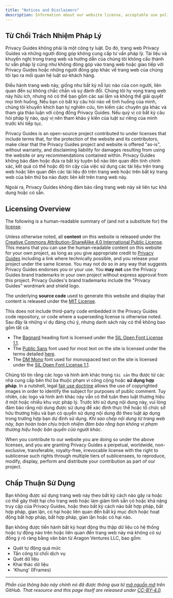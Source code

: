 ```yaml
---
title: "Notices and Disclaimers"
description: Information about our website license, acceptable use policy, and other important details.
---
```


## Từ Chối Trách Nhiệm Pháp Lý

Privacy Guides không phải là một công ty luật. Do đó, trang web Privacy Guides và những người đóng góp không cung cấp tư vấn pháp lý. Tài liệu và khuyến nghị trong trang web và hướng dẫn của chúng tôi không cấu thành tư vấn pháp lý cũng như không đóng góp vào trang web hoặc giao tiếp với Privacy Guides hoặc những người đóng góp khác về trang web của chúng tôi tạo ra mối quan hệ luật sư-khách hàng.

Điều hành trang web này, giống như bất kỳ nỗ lực nào của con người, liên quan đến sự không chắc chắn và sự đánh đổi. Chúng tôi hy vọng trang web này hữu ích, nhưng nó có thể bao gồm các sai lầm và không thể giải quyết mọi tình huống. Nếu bạn có bất kỳ câu hỏi nào về tình huống của mình, chúng tôi khuyến khích bạn tự nghiên cứu, tìm kiếm các chuyên gia khác và tham gia thảo luận với cộng đồng Privacy Guides. Nếu quý vị có bất kỳ câu hỏi pháp lý nào, quý vị nên tham khảo ý kiến của luật sư riêng của mình trước khi tiếp tục.

Privacy Guides is an open-source project contributed to under licenses that include terms that, for the protection of the website and its contributors, make clear that the Privacy Guides project and website is offered "as-is", without warranty, and disclaiming liability for damages resulting from using the website or any recommendations contained within. Privacy Guides không bảo đảm hoặc đưa ra bất kỳ tuyên bố nào liên quan đến tính chính xác, kết quả có thể hoặc độ tin cậy của việc sử dụng các tài liệu trên trang web hoặc liên quan đến các tài liệu đó trên trang web hoặc trên bất kỳ trang web của bên thứ ba nào được liên kết trên trang web này.

Ngoài ra, Privacy Guides không đảm bảo rằng trang web này sẽ liên tục khả dụng hoặc có sẵn.

## Licensing Overview

<div class="admonition danger" markdown>

The following is a human-readable summary of (and not a substitute for) the [license](https://github.com/privacyguides/privacyguides.org/blob/main/README.md#license).

</div>

Unless otherwise noted, all **content** on this website is released under the [Creative Commons Attribution-ShareAlike 4.0 International Public License](https://github.com/privacyguides/privacyguides.org/tree/main/LICENSE). This means that you can use the human-readable content on this website for your own project, as long as you give appropriate credit to [Privacy Guides](https://www.privacyguides.org) including a link where technically possible, and you release your project under the same license. You may not do so in any way that suggests Privacy Guides endorses you or your use. You **may not** use the Privacy Guides brand trademarks in your own project without express approval from this project. Privacy Guides's brand trademarks include the "Privacy Guides" wordmark and shield logo.

The underlying **source code** used to generate this website and display that content is released under the [MIT License](https://github.com/privacyguides/privacyguides.org/tree/main/LICENSE-CODE).

This does not include third-party code embedded in the Privacy Guides code repository, or code where a superseding license is otherwise noted. Sau đây là những ví dụ đáng chú ý, nhưng danh sách này có thể không bao gồm tất cả:

* The [Bagnard](https://github.com/privacyguides/brand/tree/67166ed8b641d8ac1837d0b75329e02ed4056704/fonts/Bagnard) heading font is licensed under the [SIL Open Font License 1.1](https://github.com/privacyguides/brand/blob/67166ed8b641d8ac1837d0b75329e02ed4056704/fonts/Bagnard/LICENSE.txt).
* The [Public Sans](https://github.com/privacyguides/brand/tree/67166ed8b641d8ac1837d0b75329e02ed4056704/fonts/Public%20Sans) font used for most text on the site is licensed under the terms detailed [here](https://github.com/privacyguides/brand/blob/67166ed8b641d8ac1837d0b75329e02ed4056704/fonts/Public%20Sans/LICENSE.txt).
* The [DM Mono](https://github.com/privacyguides/brand/tree/67166ed8b641d8ac1837d0b75329e02ed4056704/fonts/DM%20Mono) font used for monospaced text on the site is licensed under the [SIL Open Font License 1.1](https://github.com/privacyguides/brand/blob/67166ed8b641d8ac1837d0b75329e02ed4056704/fonts/DM%20Mono/LICENSE.txt).

Chúng tôi tin rằng các logo và hình ảnh khác trong `tài sản` thu được từ các nhà cung cấp bên thứ ba thuộc phạm vi công cộng hoặc **sử dụng hợp pháp**. In a nutshell, legal [fair use doctrine](https://copyright.gov/fair-use/more-info.html) allows the use of copyrighted images in order to identify the subject for purposes of public comment. Tuy nhiên, các logo và hình ảnh khác này vẫn có thể tuân theo luật thương hiệu ở một hoặc nhiều khu vực pháp lý. Trước khi sử dụng nội dung này, vui lòng đảm bảo rằng nội dung được sử dụng để xác định thực thể hoặc tổ chức sở hữu thương hiệu và bạn có quyền sử dụng nội dung đó theo luật áp dụng trong trường hợp bạn dự định sử dụng. *Khi sao chép nội dung từ trang web này, bạn hoàn toàn chịu trách nhiệm đảm bảo rằng bạn không vi phạm thương hiệu hoặc bản quyền của người khác.*

When you contribute to our website you are doing so under the above licenses, and you are granting Privacy Guides a perpetual, worldwide, non-exclusive, transferable, royalty-free, irrevocable license with the right to sublicense such rights through multiple tiers of sublicensees, to reproduce, modify, display, perform and distribute your contribution as part of our project.

## Chấp Thuận Sử Dụng

Bạn không được sử dụng trang web này theo bất kỳ cách nào gây ra hoặc có thể gây thiệt hại cho trang web hoặc làm giảm tính sẵn có hoặc khả năng truy cập của Privacy Guides, hoặc theo bất kỳ cách nào bất hợp pháp, bất hợp pháp, gian lận, có hại hoặc liên quan đến bất kỳ mục đích hoặc hoạt động bất hợp pháp, bất hợp pháp, gian lận hoặc có hại nào.

Bạn không được tiến hành bất kỳ hoạt động thu thập dữ liệu có hệ thống hoặc tự động nào trên hoặc liên quan đến trang web này mà không có sự đồng ý rõ ràng bằng văn bản từ Aragon Ventures LLC, bao gồm:

* Quét tự động quá mức
* Tấn công từ chối dịch vụ
* Quét dữ liệu
* Khai thác dữ liệu
* 'Khung' (IFrames)

---

*Phần của thông báo này chính nó đã được thông qua từ [mã nguồn mở](https://github.com/github/opensource.guide/blob/master/notices.md) trên GitHub. That resource and this page itself are released under [CC-BY-4.0](https://creativecommons.org/licenses/by-sa/4.0).*
